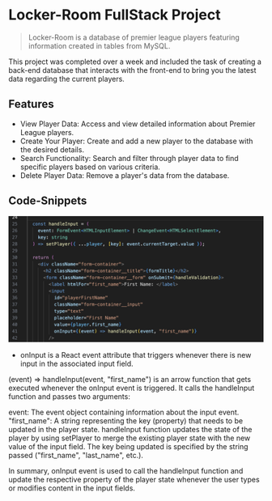 # Locker-Room FullStack Project

> Locker-Room is a database of premier league players featuring information created in tables from MySQL.

This project was completed over a week and included the task of creating a back-end database that interacts with the front-end to bring you the latest data regarding the current players.

## Features

- View Player Data: Access and view detailed information about Premier League players.
- Create Your Player: Create and add a new player to the database with the desired details.
- Search Functionality: Search and filter through player data to find specific players based on various criteria.
- Delete Player Data: Remove a player's data from the database.

## Code-Snippets

![Screenshot1](src/codeSnippet.png)

- onInput is a React event attribute that triggers whenever there is new input in the associated input field.

(event) => handleInput(event, "first_name") is an arrow function that gets executed whenever the onInput event is triggered. It calls the handleInput function and passes two arguments:

event: The event object containing information about the input event.
"first_name": A string representing the key (property) that needs to be updated in the player state.
handleInput function updates the state of the player by using setPlayer to merge the existing player state with the new value of the input field. The key being updated is specified by the string passed ("first_name", "last_name", etc.).

In summary, onInput event is used to call the handleInput function and update the respective property of the player state whenever the user types or modifies content in the input fields.
